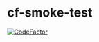 # cf-smoke-test

[![CodeFactor](https://staging.codefactor.io/repository/github/cordis-dev/cf-smoke-test/badge)](https://staging.codefactor.io/repository/github/cordis-dev/cf-smoke-test2)
